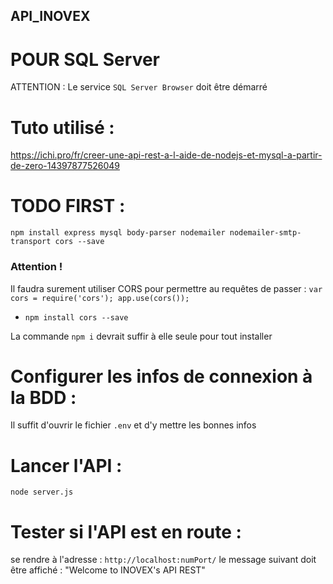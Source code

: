 ## API_INOVEX

# POUR SQL Server
ATTENTION : Le service `SQL Server Browser` doit être démarré

# Tuto  utilisé :
https://ichi.pro/fr/creer-une-api-rest-a-l-aide-de-nodejs-et-mysql-a-partir-de-zero-14397877526049

# TODO FIRST : 
`npm install express mysql body-parser nodemailer nodemailer-smtp-transport cors --save`
### Attention !
Il faudra surement utiliser CORS pour permettre au requêtes de passer :
    `var cors = require('cors');
    app.use(cors());`
+ `npm install cors --save`

La commande `npm i` devrait suffir à elle seule pour tout installer

# Configurer les infos de connexion à la BDD :
Il suffit d'ouvrir le fichier `.env` et d'y mettre les bonnes infos

# Lancer l'API : 
`node server.js`

# Tester si l'API est en route :
se rendre à l'adresse : `http://localhost:numPort/`
le message suivant doit être affiché : "Welcome to INOVEX's API REST"


